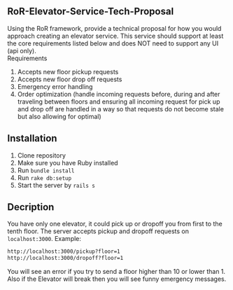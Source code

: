 ## RoR-Elevator-Service-Tech-Proposal
Using the RoR framework, provide a technical proposal for how you would approach creating an elevator service. This service should support at least the core requirements listed below and does NOT need to support any UI (api only).    
Requirements 
1. Accepts new floor pickup requests  
2. Accepts new floor drop off requests  
3. Emergency error handling  
4. Order optimization (handle incoming requests before, during and after traveling between floors and ensuring all incoming request for pick up and drop off are handled in a way so that requests do not become stale but also allowing for optimal)

## Installation
1. Clone repository
2. Make sure you have Ruby installed
3. Run `bundle install`
4. Run `rake db:setup`
5. Start the server by `rails s`

## Decription
You have only one elevator, it could pick up or dropoff you from first to the tenth floor.
The server accepts pickup and dropoff requests on `localhost:3000`.
Example:
```bash
http://localhost:3000/pickup?floor=1
http://localhost:3000/dropoff?floor=1
```
You will see an error if you try to send a floor higher than 10 or lower than 1. Also if the Elevator will break then you will see funny emergency messages.
